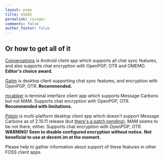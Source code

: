 ```yaml
---
layout: page
title: USAGE
permalink: /usage/
comments: false
author_footer: false
---
```

## Or how to get all of it

[Conversations](http://conversations.im) is Android client app which supports all chat sync features, and also supports chat encryption with OpenPGP, OTR and OMEMO. **Editor's choice award.**

[Gajim](http://gajim.org) is desktop client supporting chat sync features, and encryption with OpenPGP, OTR. **Recommended.**

[mcabber](http://mcabber.com) is terminal interface client app which supports Message Carbons but not MAM. Supports chat encryption with OpenPGP, OTR. **Recommended with limitations.**

[Pidgin](http://pidgin.im) is multi-platform desktop client app which doesn't support Message Carbons as of 2.10.11 release (but [there's a patch pending](https://developer.pidgin.im/ticket/15508#comment:52)), MAM seems to be not there, either. Supports chat encryption with OpenPGP, OTR. **WARNING! Seen to disable configured encryption without notice. Not beneficial to use at decent.im at the moment.**

Please help to gather information about support of these features in other FOSS client apps.
